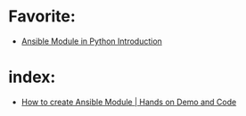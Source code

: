 # Favorite:
- [Ansible Module in Python Introduction](https://youtu.be/as2ZNA0MN9Q)

# index:
- [How to create Ansible Module | Hands on Demo and Code](https://youtu.be/7pzJ6ri4RTM)
